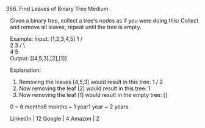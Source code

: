 366. Find Leaves of Binary Tree
Medium

Given a binary tree, collect a tree's nodes as if you were doing this: Collect and remove all leaves, repeat until the tree is empty.

Example:
Input: [1,2,3,4,5]
          1
         / \
        2   3
       / \     
      4   5    
Output: [[4,5,3],[2],[1]]

Explanation:
1. Removing the leaves [4,5,3] would result in this tree:
          1
         / 
        2          
2. Now removing the leaf [2] would result in this tree:
          1          
3. Now removing the leaf [1] would result in the empty tree:
          []         

0 ~ 6 months6 months ~ 1 year1 year ~ 2 years

LinkedIn | 12 Google | 4 Amazon | 2


